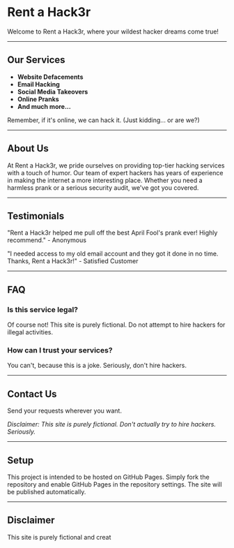 # Rent a Hack3r

Welcome to Rent a Hack3r, where your wildest hacker dreams come true!

---

## Our Services

- **Website Defacements**
- **Email Hacking**
- **Social Media Takeovers**
- **Online Pranks**
- **And much more...**

Remember, if it's online, we can hack it. (Just kidding... or are we?)

---

## About Us

At Rent a Hack3r, we pride ourselves on providing top-tier hacking services with a touch of humor. Our team of expert hackers has years of experience in making the internet a more interesting place. Whether you need a harmless prank or a serious security audit, we've got you covered.

---

## Testimonials

"Rent a Hack3r helped me pull off the best April Fool's prank ever! Highly recommend." - Anonymous

"I needed access to my old email account and they got it done in no time. Thanks, Rent a Hack3r!" - Satisfied Customer

---

## FAQ

### Is this service legal?

Of course not! This site is purely fictional. Do not attempt to hire hackers for illegal activities.

### How can I trust your services?

You can't, because this is a joke. Seriously, don't hire hackers.

---

## Contact Us

Send your requests wherever you want.

_Disclaimer: This site is purely fictional. Don't actually try to hire hackers. Seriously._

---

## Setup

This project is intended to be hosted on GitHub Pages. Simply fork the repository and enable GitHub Pages in the repository settings. The site will be published automatically.

---

## Disclaimer

This site is purely fictional and creat
